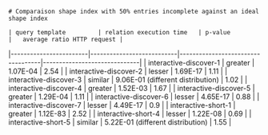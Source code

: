 
    # Comparaison shape index with 50% entries incomplete against an ideal shape index
    
    | query template         | relation execution time   | p-value                           |   average ratio HTTP request |
|------------------------|---------------------------|-----------------------------------|------------------------------|
| interactive-discover-1 | greater                   | 1.07E-04                          |                         2.54 |
| interactive-discover-2 | lesser                    | 1.69E-17                          |                         1.11 |
| interactive-discover-3 | similar                   | 9.06E-01 (different distribution) |                         1.02 |
| interactive-discover-4 | greater                   | 1.52E-03                          |                         1.67 |
| interactive-discover-5 | greater                   | 1.29E-04                          |                         1.11 |
| interactive-discover-6 | lesser                    | 4.65E-17                          |                         0.88 |
| interactive-discover-7 | lesser                    | 4.49E-17                          |                         0.9  |
| interactive-short-1    | greater                   | 1.12E-83                          |                         2.52 |
| interactive-short-4    | lesser                    | 1.22E-08                          |                         0.69 |
| interactive-short-5    | similar                   | 5.22E-01 (different distribution) |                         1.55 |
    
